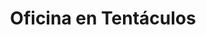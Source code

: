 ---
title: "Oficina en Tentáculos"
description: "Esta pieza es una explosión de lo inesperado. Un pulpo rojo irrumpe en la rutina, envolviendo cuerpos y desordenando el espacio como si la lógica hubiera sido despedida. Quise capturar ese momento donde lo fantástico se impone sobre lo burocrático, donde el monstruo interior se manifiesta en plena jornada laboral. Es una obra sobre estrés, sobre lucha, sobre el absurdo que habita en lo que llamamos normalidad. Cada tentáculo es una metáfora, cada gesto una reacción ante lo imposible."
image: "@assets/projects/26.jpg"
---